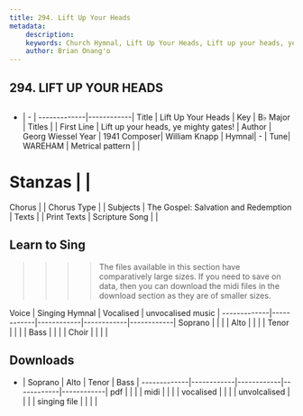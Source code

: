 ```yaml
---
title: 294. Lift Up Your Heads
metadata:
    description: 
    keywords: Church Hymnal, Lift Up Your Heads, Lift up your heads, ye mighty gates!, 
    author: Brian Onang'o
---
```



## 294. LIFT UP YOUR HEADS

```txt

```

- |   -  |
-------------|------------|
Title | Lift Up Your Heads |
Key | B♭ Major |
Titles |  |
First Line | Lift up your heads, ye mighty gates! |
Author | Georg Wiessel
Year | 1941
Composer| William Knapp |
Hymnal|  - |
Tune| WAREHAM |
Metrical pattern | |
# Stanzas |  |
Chorus |  |
Chorus Type |  |
Subjects | The Gospel: Salvation and Redemption |
Texts |  |
Print Texts | 
Scripture Song |  |
  
## Learn to Sing

>>>> The files available in this section have comparatively large sizes. If you need to save on data, then you can download the midi files in the download section as they are of smaller sizes.

Voice |  Singing Hymnal | Vocalised | unvocalised music |
-------------|------------|------------|------------|------------|
Soprano | | | |
Alto | | | |
Tenor | | | |
Bass | | | |
Choir | | | |

## Downloads

- |  Soprano | Alto | Tenor | Bass |
-------------|------------|------------|------------|------------|
pdf | | | |
midi | | | |
vocalised | | | |
unvolcalised | | | |
singing file | | | |
  